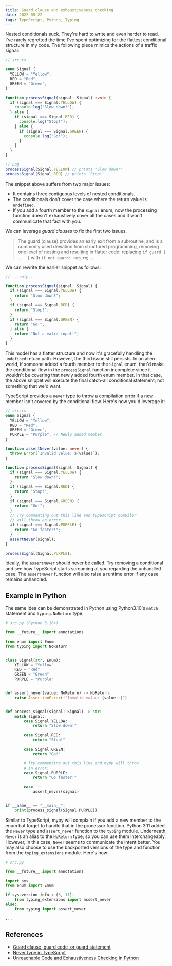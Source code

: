 ```yaml
---
title: Guard clause and exhaustiveness checking
date: 2022-05-22
tags: TypeScript, Python, Typing
---
```



Nested conditionals suck. They're hard to write and even harder to read. I've rarely
regretted the time I've spent optimizing for the flattest conditional structure in my
code. The following piece mimics the actions of a traffic signal:

```ts
// src.ts

enum Signal {
  YELLOW = "Yellow",
  RED = "Red",
  GREEN = "Green",
}

function processSignal(signal: Signal) :void {
  if (signal === Signal.YELLOW) {
    console.log("Slow down!");
  } else {
    if (signal === Signal.RED) {
      console.log("Stop!");
    } else {
      if (signal === Signal.GREEN) {
        console.log("Go!");
      }
    }
  }
}

// Log
processSignal(Signal.YELLOW) // prints 'Slow down!'
processSignal(Signal.RED) // prints 'Stop!'
```

The snippet above suffers from two major issues:

* It contains three contiguous levels of nested conditionals.
* The conditionals don't cover the case where the return value is `undefined`.
* If you add a fourth member to the `Signal` enum, now the processing function doesn't
exhaustively cover all the cases and it won't communicate that fact with you.

We can leverage *guard clauses* to fix the first two issues.

> The guard (clause) provides an early exit from a subroutine, and is a commonly used
> deviation from structured programming, removing one level of nesting and resulting in
> flatter code: replacing `if guard { ... }` with `if not guard: return`; ...

We can rewrite the earlier snippet as follows:

```ts
// ...snip...

function processSignal(signal: Signal) {
  if (signal === Signal.YELLOW) {
    return "Slow down!";
  }
  if (signal === Signal.RED) {
    return "Stop!";
  }
  if (signal === Signal.GREEN) {
    return "Go!";
  } else {
    return "Not a valid input!";
  }
}
```

This model has a flatter structure and now it's gracefully handling the `undefined`
return path. However, the third issue still persists. In an alien world, if someone
added a fourth member to the `Signal` enum, that'd make the conditional flow in
the `processSignal` function incomplete since it wouldn't be covering that newly added
fourth enum member. In that case, the above snippet will execute the final catch-all conditional statement; not something that we'd want.

TypeScript provides a `never` type to throw a compilation error if a new member isn't
covered by the conditional flow. Here's how you'd leverage it:

```ts
// src.ts
enum Signal {
  YELLOW = "Yellow",
  RED = "Red",
  GREEN = "Green",
  PURPLE = "Purple", // Newly added member.
}

function assertNever(value: never) {
  throw Error(`Invalid value: ${value}`);
}

function processSignal(signal: Signal) {
  if (signal === Signal.YELLOW) {
    return "Slow down!";
  }
  if (signal === Signal.RED) {
    return "Stop!";
  }
  if (signal === Signal.GREEN) {
    return "Go!";
  }
  // Try commenting out this line and typescript compiler
  // will throw an error.
  if (signal === Signal.PURPLE) {
    return "Go faster!";
  }
  assertNever(signal);
}

processSignal(Signal.PURPLE);
```

Ideally, the `assertNever` should never be called. Try removing a conditional and see
how TypeScript starts screaming at you regarding the unhandled case. The `assertNever`
function will also raise a runtime error if any case remains unhandled.

## Example in Python

The same idea can be demonstrated in Python using Python3.10's `match` statement and
`typing.NoReturn` type.

```python
# src.py (Python 3.10+)

from __future__ import annotations

from enum import Enum
from typing import NoReturn


class Signal(str, Enum):
    YELLOW = "Yellow"
    RED = "Red"
    GREEN = "Green"
    PURPLE = "Purple"


def assert_never(value: NoReturn) -> NoReturn:
    raise AssertionError(f"Invalid value: {value!r}")


def process_signal(signal: Signal) -> str:
    match signal:
        case Signal.YELLOW:
            return "Slow down!"

        case Signal.RED:
            return "Stop!"

        case Signal.GREEN:
            return "Go!"

        # Try commenting out this line and mypy will throw
        # an error.
        case Signal.PURPLE:
            return "Go faster!"

        case _:
            assert_never(signal)


if __name__ == "__main__":
    print(process_signal(Signal.PURPLE))
```

Similar to TypeScript, mypy will complain if you add a new member to the enum but
forget to handle that in the processor function. Python 3.11 added the  `Never` type
and `assert_never` function to the `typing` module. Underneath, `Never` is an alias
to the `NoReturn` type; so you can use them interchangeably. However, in this case,
`Never` seems to communicate the intent better. You may also choose to use the backported
versions of the type and function from the `typing_extensions` module. Here's how:

```python
# src.py

from __future__ import annotations

import sys
from enum import Enum

if sys.version_info < (3, 11):
    from typing_extensions import assert_never
else:
    from typing import assert_never

...

```

## References

* [Guard clause, guard code, or guard statement](https://en.wikipedia.org/wiki/Guard_(computer_science))
* [Never type in TypeScript](https://www.zhenghao.io/posts/ts-never)
* [Unreachable Code and Exhaustiveness Checking in Python](https://typing.readthedocs.io/en/latest/source/unreachable.html)

